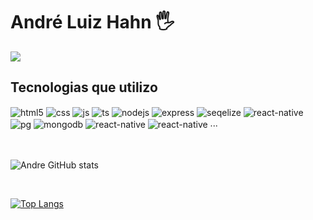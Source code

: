 #  André Luiz Hahn 🖐️
<a href = "mailto:Andrehahn05@gmail.com"><img src="https://img.shields.io/badge/Gmail-D14836?style=for-the-badge&logo=gmail&logoColor=white" target="_blank"></a>

## Tecnologias que utilizo

<div style="display: inline_block">
  <img align="center" alt="html5" src="https://img.shields.io/badge/HTML5-E34F26?style=for-the-badge&logo=html5&logoColor=white" />
  <img align="center" alt="css" src="https://img.shields.io/badge/CSS3-1572B6?style=for-the-badge&logo=css3&logoColor=white" />
  <img align="center" alt="js" src="https://img.shields.io/badge/JavaScript-F7DF1E?style=for-the-badge&logo=javascript&logoColor=black" />
  <img align="center" alt="ts" src="https://img.shields.io/badge/TypeScript-007ACC?style=for-the-badge&logo=typescript&logoColor=white" />
  <img align="center" alt="nodejs" src="https://img.shields.io/badge/Node.js-43853D?style=for-the-badge&logo=node.js&logoColor=white" />
  <img align="center" alt="express" src="https://img.shields.io/badge/Express.js-404D59?style=for-the-badge"/>
  <img align="center" alt="seqelize" src="https://img.shields.io/badge/sequelize-323330?style=for-the-badge&logo=sequelize&logoColor=blue" />
  <img align="center" alt="react-native" src="https://img.shields.io/badge/SQLite-07405E?style=for-the-badge&logo=sqlite&logoColor=white" />
  <img align="center" alt="pg" src="https://img.shields.io/badge/PostgreSQL-316192?style=for-the-badge&logo=postgresql&logoColor=white" />
  <img align="center" alt="mongodb" src="https://img.shields.io/badge/MongoDB-4EA94B?style=for-the-badge&logo=mongodb&logoColor=white" />
  <img align="center" alt="react-native" src="https://img.shields.io/badge/React_Native-20232A?style=for-the-badge&logo=react&logoColor=61DAFB" />
  <img align="center" alt="react-native" src="https://img.shields.io/badge/Kotlin-0095D5?&style=for-the-badge&logo=kotlin&logoColor=white" />
  ...
</div><br/><br>


![Andre GitHub stats](https://github-readme-stats.vercel.app/api?username=andrehahn05&show_icons=true&theme=radical)

&nbsp;

[![Top Langs](https://github-readme-stats.vercel.app/api/top-langs/?username=andrehahn05&langs_count=6)](https://github.com/andrehahn05/github-readme-stats)


